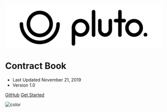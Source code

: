 <!-- _coverpage.md -->

![logo](_media/plutoLogo2.png)

# Contract Book

<!-- > Documented team progress as of Oct. 31, 2019 -->

- Last Updated November 21, 2019
- Version 1.0

[GitHub](https://github.com/drexel-pluto)
[Get Started](#main)

<!-- background color -->

![color](#ffffff)